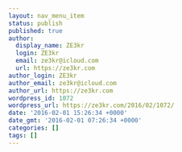 ```yaml
---
layout: nav_menu_item
status: publish
published: true
author:
  display_name: ZE3kr
  login: ZE3kr
  email: ze3kr@icloud.com
  url: https://ze3kr.com
author_login: ZE3kr
author_email: ze3kr@icloud.com
author_url: https://ze3kr.com
wordpress_id: 1072
wordpress_url: https://ze3kr.com/2016/02/1072/
date: '2016-02-01 15:26:34 +0000'
date_gmt: '2016-02-01 07:26:34 +0000'
categories: []
tags: []
---
```


